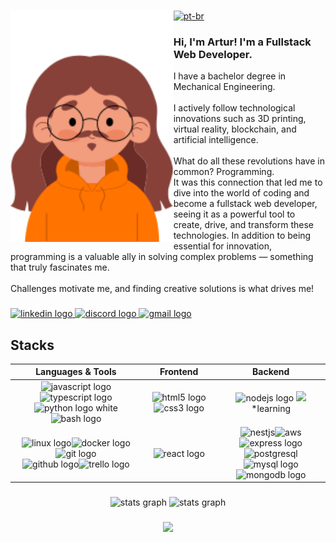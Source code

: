###
<div align="left">
<img align="left" height="370" src="https://raw.githubusercontent.com/arturbacilla/arturbacilla/main/dev_me.svg"  />

[![pt-br](https://img.shields.io/badge/lang-pt--br-green.svg)](https://github.com/arturbacilla/arturbacilla/blob/master/README.md)

<h3 align="left">Hi, I'm Artur! I'm a Fullstack Web Developer.</h3>

<p align="left">I have a bachelor degree in Mechanical Engineering.<br><br>I actively follow technological innovations such as 3D printing, virtual reality, blockchain, and artificial intelligence. <br><br>What do all these revolutions have in common? Programming.<br>It was this connection that led me to dive into the world of coding and become a fullstack web developer, seeing it as a powerful tool to create, drive, and transform these technologies.
In addition to being essential for innovation, programming is a valuable ally in solving complex problems — something that truly fascinates me.<br><br> Challenges motivate me, and finding creative solutions is what drives me!</p>
</div>

###
    
<div align="left">
  <a href="https://www.linkedin.com/in/arturbacilla/" target="_blank">
    <img src="https://raw.githubusercontent.com/maurodesouza/profile-readme-generator/master/src/assets/icons/social/linkedin/default.svg" width="52" height="40" alt="linkedin logo"  />
  </a>
  <a href="https://discord.com/users/350428240701292554" target="_blank">
    <img src="https://raw.githubusercontent.com/maurodesouza/profile-readme-generator/master/src/assets/icons/social/discord/default.svg" width="52" height="40" alt="discord logo"  />
  </a>
  <a href="mailto:artur.bacilla1@gmail.com" target="_blank">
    <img src="https://raw.githubusercontent.com/maurodesouza/profile-readme-generator/master/src/assets/icons/social/gmail/default.svg" width="52" height="40" alt="gmail logo"  />
  </a>
 </div>
 
## Stacks

<div align="center">
    
| Languages & Tools    |     Frontend     |  Backend  |
|:----------:|:-------------:|:------:|
|<img src="https://cdn.jsdelivr.net/gh/devicons/devicon/icons/javascript/javascript-original.svg" height="40" width="52" alt="javascript logo"  /><img src="https://cdn.jsdelivr.net/gh/devicons/devicon/icons/typescript/typescript-original.svg" height="40" width="52" alt="typescript logo"  /><picture><source media="(prefers-color-scheme: light)" srcset="https://img.icons8.com/?size=100&id=12592&format=png&color=000000"  height="40" width="52" alt="python black"  /><img src="https://img.icons8.com/?size=100&id=12592&format=png&color=FFFFFF" height="40" heigth="52" alt="python logo white"  /></picture><br><img src="https://cdn.jsdelivr.net/gh/devicons/devicon/icons/bash/bash-original.svg" height="40" width="52" alt="bash logo"  /> | <img src="https://cdn.jsdelivr.net/gh/devicons/devicon/icons/html5/html5-original.svg" height="40" width="52" alt="html5 logo"  /><img src="https://cdn.jsdelivr.net/gh/devicons/devicon/icons/css3/css3-original.svg" height="40" width="52" alt="css3 logo"  /> | <img src="https://cdn.jsdelivr.net/gh/devicons/devicon/icons/nodejs/nodejs-original.svg" height="40" width="52" alt="nodejs logo"  /> <img src="https://cdn.jsdelivr.net/gh/devicons/devicon@latest/icons/go/go-original.svg" heigth="40" width="52">*learning
<img src="https://cdn.jsdelivr.net/gh/devicons/devicon/icons/linux/linux-original.svg" height="40" width="52" alt="linux logo"  /><img src="https://cdn.jsdelivr.net/gh/devicons/devicon/icons/docker/docker-original.svg" height="40" width="52" alt="docker logo"  /><img src="https://cdn.jsdelivr.net/gh/devicons/devicon/icons/git/git-original.svg" height="40" width="52" alt="git logo"  /><br><picture><source media="(prefers-color-scheme: light)" srcset="https://img.icons8.com/external-tanah-basah-glyph-tanah-basah/48/000000/external-github-social-media-tanah-basah-glyph-tanah-basah.png"  height="40" width="52" alt="github logo"  /><img src="https://img.icons8.com/external-tanah-basah-glyph-tanah-basah/48/FFFFFF/external-github-social-media-tanah-basah-glyph-tanah-basah.png" height="40" heigth="52" alt="github logo"  /></picture><img src="https://cdn.jsdelivr.net/gh/devicons/devicon/icons/trello/trello-plain.svg" height="40" width="52" alt="trello logo"  /> | <img src="https://cdn.jsdelivr.net/gh/devicons/devicon/icons/react/react-original.svg" height="40" width="52" alt="react logo"  /> | <img src="https://cdn.jsdelivr.net/gh/devicons/devicon@latest/icons/nestjs/nestjs-original.svg" height="40" width="52" alt="nestjs"  /><img src="https://cdn.jsdelivr.net/gh/devicons/devicon@latest/icons/amazonwebservices/amazonwebservices-plain-wordmark.svg" height="40" width="52" alt="aws"  /><img src="https://cdn.jsdelivr.net/gh/devicons/devicon/icons/express/express-original.svg" height="40" width="52" alt="express logo"  /><br><img src="https://cdn.jsdelivr.net/gh/devicons/devicon@latest/icons/postgresql/postgresql-original.svg" width="52" heigth="40" alt="postgresql"><img src="https://cdn.jsdelivr.net/gh/devicons/devicon/icons/mysql/mysql-original.svg" height="40" width="52" alt="mysql logo"  /><img src="https://cdn.jsdelivr.net/gh/devicons/devicon/icons/mongodb/mongodb-original.svg" height="40" width="52" alt="mongodb logo"  /> |</div>

###

<div align="center">
    <picture>
        <source media="(prefers-color-scheme: light)" srcset="https://github-readme-stats.vercel.app/api?hide_title=false&hide_rank=false&show_icons=true&include_all_commits=true&count_private=true&disable_animations=false&theme=vue&locale=pt-br&hide_border=false&username=arturbacilla" height="150" alt="stats graph"  />
        <img src="https://github-readme-stats.vercel.app/api?hide_title=false&hide_rank=false&show_icons=true&include_all_commits=true&count_private=true&disable_animations=false&theme=slateorange&locale=pt-br&hide_border=false&username=arturbacilla" height="150" alt="stats graph"  />
    </picture>
    <picture>
            <source media="(prefers-color-scheme: light)" srcset="https://github-readme-stats.vercel.app/api/top-langs?locale=pt-br&hide_title=false&layout=compact&card_width=320&langs_count=5&theme=vue&hide_border=false&username=arturbacilla" height="150" alt="stats graph"  />
            <img src="https://github-readme-stats.vercel.app/api/top-langs?locale=pt-br&hide_title=false&layout=compact&card_width=320&langs_count=5&theme=slateorange&hide_border=false&username=arturbacilla" height="150" alt="stats graph"  />
    </picture>
</div>

###

<!--
<div align="center">
  <img src="https://github-readme-stats.vercel.app/api?hide_title=false&hide_rank=false&show_icons=true&include_all_commits=true&count_private=true&disable_animations=false&theme=slateorange&locale=pt-br&hide_border=false&username=arturbacilla" height="150" alt="stats graph"  />
  <img src="https://github-readme-stats.vercel.app/api/top-langs?locale=pt-br&hide_title=false&layout=compact&card_width=320&langs_count=5&theme=slateorange&hide_border=false&username=arturbacilla" height="150" alt="languages graph"  />
</div>
-->

###
![](https://komarev.com/ghpvc/?username=arturbacilla&label=YOU+ARE+THE+VISITOR+NUMBER&style=for-the-badge&color=orange)
